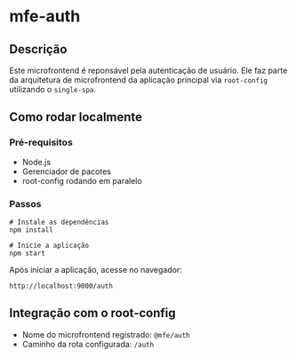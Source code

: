 # mfe-auth

## Descrição

Este microfrontend é reponsável pela autenticação de usuário. Ele faz parte da arquitetura de microfrontend da aplicação principal via `root-config` utilizando o `single-spa`.

## Como rodar localmente

### Pré-requisitos

- Node.js
- Gerenciador de pacotes
- root-config rodando em paralelo

### Passos

```
# Instale as dependências
npm install

# Inicie a aplicação
npm start
```

Após iniciar a aplicação, acesse no navegador:

```
http://localhost:9000/auth
```

## Integração com o root-config

- Nome do microfrontend registrado: `@mfe/auth`
- Caminho da rota configurada: `/auth`
